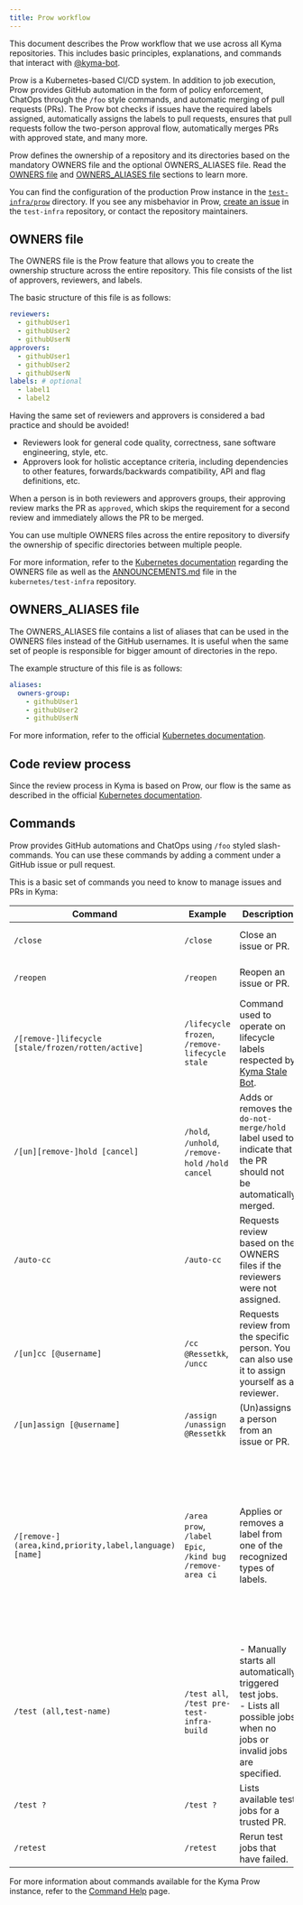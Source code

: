```yaml
---
title: Prow workflow
---
```


This document describes the Prow workflow that we use across all Kyma repositories. This includes basic principles, explanations, and commands that interact with [@kyma-bot](https://github.com/kyma-bot).

Prow is a Kubernetes-based CI/CD system.
In addition to job execution, Prow provides GitHub automation in the form of policy enforcement, ChatOps through the `/foo` style commands, and automatic merging of pull requests (PRs). The Prow bot checks if issues have the required labels assigned, automatically assigns the labels to pull requests,
ensures that pull requests follow the two-person approval flow, automatically merges PRs with approved state, and many more.

Prow defines the ownership of a repository and its directories based on the mandatory OWNERS file and the optional OWNERS_ALIASES file. Read the [OWNERS file](#owners-file) and [OWNERS_ALIASES file](#owners_aliases-file) sections to learn more.

You can find the configuration of the production Prow instance in the [`test-infra/prow`](https://github.com/kyma-project/test-infra/tree/main/prow) directory. If you see any misbehavior in Prow, [create an issue](https://github.com/kyma-project/test-infra/issues/new) in the `test-infra` repository, or contact the repository maintainers.

## OWNERS file

The OWNERS file is the Prow feature that allows you to create the ownership structure across the entire repository.
This file consists of the list of approvers, reviewers, and labels.

The basic structure of this file is as follows:
```yaml
reviewers:
  - githubUser1
  - githubUser2
  - githubUserN 
approvers:
  - githubUser1
  - githubUser2
  - githubUserN
labels: # optional   
  - label1
  - label2
```

Having the same set of reviewers and approvers is considered a bad practice and should be avoided!
- Reviewers look for general code quality, correctness, sane software engineering, style, etc.
- Approvers look for holistic acceptance criteria, including dependencies to other features, forwards/backwards compatibility, API and flag definitions, etc.

When a person is in both reviewers and approvers groups, their approving review marks the PR as `approved`, which skips the requirement for a second review and immediately allows the PR to be merged.

You can use multiple OWNERS files across the entire repository to diversify the ownership of specific directories between multiple people.

For more information, refer to the [Kubernetes documentation](https://github.com/kubernetes/community/blob/master/contributors/guide/owners.md) regarding the OWNERS file as well as the [ANNOUNCEMENTS.md](https://github.com/kubernetes/test-infra/blob/master/prow/ANNOUNCEMENTS.md) file in the `kubernetes/test-infra` repository.

## OWNERS_ALIASES file

The OWNERS_ALIASES file contains a list of aliases that can be used in the OWNERS files instead of the GitHub usernames.
It is useful when the same set of people is responsible for bigger amount of directories in the repo.

The example structure of this file is as follows:
```yaml
aliases:
  owners-group:
    - githubUser1
    - githubUser2
    - githubUserN
```

For more information, refer to the official [Kubernetes documentation](https://github.com/kubernetes/community/blob/master/contributors/guide/owners.md#owners_aliases).

## Code review process

Since the review process in Kyma is based on Prow, our flow is the same as described in the official [Kubernetes documentation](https://github.com/kubernetes/community/blob/master/contributors/guide/owners.md#the-code-review-process).

## Commands

Prow provides GitHub automations and ChatOps using `/foo` styled slash-commands. You can use these commands by adding a comment under a GitHub issue or pull request.


This is a basic set of commands you need to know to manage issues and PRs in Kyma:

|Command|Example|Description|Used by|Plugin|
|---|---|---|---|---|
|`/close`|`/close`|Close an issue or PR.|Authors and members of the organization |lifecycle|
|`/reopen`|`/reopen`|Reopen an issue or PR.|Authors and members of the organization |lifecycle|
|`/[remove-]lifecycle [stale/frozen/rotten/active]`| `/lifecycle frozen`, `/remove-lifecycle stale`|Command used to operate on lifecycle labels respected by [Kyma Stale Bot](https://github.com/apps/kyma-stale-bot).|anyone|lifecycle|
|`/[un][remove-]hold [cancel]`|`/hold`, `/unhold`, `/remove-hold` `/hold cancel`|Adds or removes the `do-not-merge/hold` label used to indicate that the PR should not be automatically merged.|anyone|hold|
|`/auto-cc`|`/auto-cc`|Requests review based on the OWNERS files if the reviewers were not assigned.|anyone|blunderbuss|
|`/[un]cc [@username]`|`/cc @Ressetkk`, `/uncc`|Requests review from the specific person. You can also use it to assign yourself as a reviewer.|anyone|assign|
|`/[un]assign [@username]`|`/assign` `/unassign @Ressetkk`|(Un)assigns a person from an issue or PR.|anyone|assign|
|`/[remove-](area,kind,priority,label,language) [name]`|`/area prow`, `/label Epic`, `/kind bug` `/remove-area ci`|Applies or removes a label from one of the recognized types of labels.|Anyone can trigger this command on issues and PRs. `triage/accepted` is a restricted label and can only be added by organization members. Only users that belong to at least one of the configured teams can use the restricted labels.|label|
|`/test (all,test-name)`|`/test all`, `/test pre-test-infra-build`|- Manually starts all automatically triggered test jobs. <br> - Lists all possible jobs when no jobs or invalid jobs are specified.|anyone|trigger|
|`/test ?`|`/test ?`|Lists available test jobs for a trusted PR.|anyone|trigger|
|`/retest`|`/retest`|Rerun test jobs that have failed.|anyone|trigger|

For more information about commands available for the Kyma Prow instance, refer to the [Command Help](https://status.build.kyma-project.io/command-help) page.

